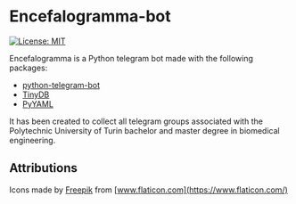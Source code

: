 # Encefalogramma-bot
[![License: MIT](https://img.shields.io/badge/License-MIT-green.svg)](https://opensource.org/licenses/MIT)

Encefalogramma is a Python telegram bot made with the following packages:
- [python-telegram-bot](https://github.com/python-telegram-bot/python-telegram-bot)
- [TinyDB](https://github.com/msiemens/tinydb)
- [PyYAML](https://github.com/yaml/pyyaml)

It has been created to collect all telegram groups associated with the Polytechnic University of Turin bachelor and master degree in biomedical engineering.

## Attributions
Icons made by [Freepik](https://www.flaticon.com/authors/freepik) from [www.flaticon.com](https://www.flaticon.com/)